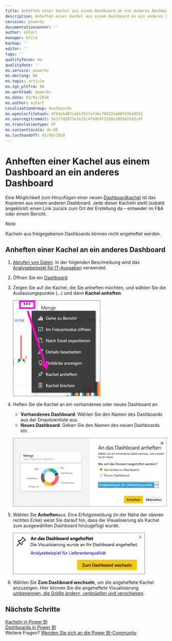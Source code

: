 ```yaml
---
title: Anheften einer Kachel aus einem Dashboard an ein anderes Dashboard
description: Anheften einer Kachel aus einem Dashboard an ein anderes Dashboard
services: powerbi
documentationcenter: ''
author: mihart
manager: kfile
backup: ''
editor: ''
tags: ''
qualityfocus: no
qualitydate: ''
ms.service: powerbi
ms.devlang: NA
ms.topic: article
ms.tgt_pltfrm: NA
ms.workload: powerbi
ms.date: 03/01/2018
ms.author: mihart
LocalizationGroup: Dashboards
ms.openlocfilehash: 4784a5d07cab1f637afa6cf6622ea00fd264d501
ms.sourcegitcommit: 5e1f7d2673efe25c47b9b9f315011055bfe92c8f
ms.translationtype: HT
ms.contentlocale: de-DE
ms.lasthandoff: 03/09/2018
---
```

# <a name="pin-a-tile-from-one-dashboard-to-another-dashboard"></a>Anheften einer Kachel aus einem Dashboard an ein anderes Dashboard
Eine Möglichkeit zum Hinzufügen einer neuen [Dashboardkachel](service-dashboard-tiles.md) ist das Kopieren aus einem anderen Dashboard. Jede dieser Kacheln stellt (sobald angeklickt) einen Link zurück zum Ort der Erstellung da – entweder im F&A oder einem Bericht. 

> [!NOTE]
> Kacheln aus freigegebenen Dashboards können nicht angeheftet werden.

## <a name="pin-a-tile-to-another-dashboard"></a>Anheften einer Kachel an ein anderes Dashboard
1. [Abrufen von Daten](service-get-data.md). In der folgenden Beschreibung wird das [Analysebeispiel für IT-Ausgaben](sample-it-spend.md) verwendet.
2. Öffnen Sie ein [Dashboard](service-dashboards.md).
3. Zeigen Sie auf die Kachel, die Sie anheften möchten, und wählen Sie die Auslassungspunkte (...) und dann **Kachel anheften**.  
   
   ![Menü mit Auslassungspunkten (...)](media/service-pin-tile-to-another-dashboard/power-bi-pin-another-dash.png)
4. Heften Sie die Kachel an ein vorhandenes oder neues Dashboard an. 
   
   * **Vorhandenes Dashboard**: Wählen Sie den Namen des Dashboards aus der Dropdownliste aus.
   * **Neues Dashboard**: Geben Sie den Namen des neuen Dashboards ein.
   
   ![Dialogfeld „An das Dashboard anheften“](media/service-pin-tile-to-another-dashboard/pbi_pintoanotherdash.png)
5. Wählen Sie **Anheften**aus.
   Eine Erfolgsmeldung (in der Nähe der oberen rechten Ecke) weist Sie darauf hin, dass die Visualisierung als Kachel zum ausgewählten Dashboard hinzugefügt wurde.
   
   ![Fenster „An das Dashboard angeheftet“](media/service-pin-tile-to-another-dashboard/power-bi-pin-success.png)
6. Wählen Sie **Zum Dashboard wechseln**, um die angeheftete Kachel anzuzeigen. Hier können Sie die angeheftete Visualisierung [umbenennen, die Größe ändern, verknüpfen und verschieben](service-dashboard-edit-tile.md).

## <a name="next-steps"></a>Nächste Schritte
[Kacheln in Power BI](service-dashboard-tiles.md)  
[Dashboards in Power BI](service-dashboards.md)  
Weitere Fragen? [Wenden Sie sich an die Power BI-Community](http://community.powerbi.com/)

